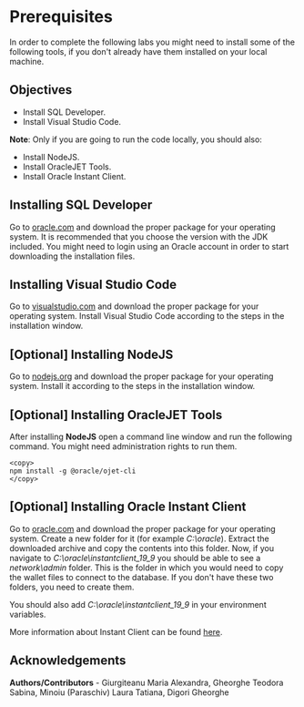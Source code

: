 # Prerequisites

In order to complete the following labs you might need to install some of the following tools, if you don't already have them installed on your local machine.

## Objectives
* Install SQL Developer.
* Install Visual Studio Code.

**Note**: Only if you are going to run the code locally, you should also:
* Install NodeJS.
* Install OracleJET Tools.
* Install Oracle Instant Client.

## Installing SQL Developer

Go to [oracle.com](https://www.oracle.com/tools/downloads/sqldev-downloads.html) and download the proper package for your operating system. It is recommended that you choose the version with the JDK included. You might need to login using an Oracle account in order to start downloading the installation files.

## Installing Visual Studio Code

Go to [visualstudio.com](https://code.visualstudio.com/Download) and download the proper package for your operating system. Install Visual Studio Code according to the steps in the installation window.

## [Optional] Installing NodeJS

Go to [nodejs.org](https://nodejs.org/en/download/) and download the proper package for your operating system. Install it according to the steps in the installation window.

## [Optional] Installing OracleJET Tools

After installing **NodeJS** open a command line window and run the following command. You might need administration rights to run them.
```
<copy>
npm install -g @oracle/ojet-cli
</copy>
```
## [Optional] Installing Oracle Instant Client
Go to [oracle.com](https://www.oracle.com/database/technologies/instant-client/downloads.html) and download the proper package for your operating system. Create a new folder for it (for example _C:\\oracle_). Extract the downloaded archive and copy the contents into this folder. Now, if you navigate to _C:\\oracle\\instantclient\_19\_9_ you should be able to see a _network\\admin_ folder. This is the folder in which you would need to copy the wallet files to connect to the database. If you don't have these two folders, you need to create them.

You should also add _C:\\oracle\\instantclient_19_9_ in your environment variables.

More information about Instant Client can be found [here](https://www.oracle.com/database/technologies/instant-client/).

## Acknowledgements
**Authors/Contributors** - Giurgiteanu Maria Alexandra, Gheorghe Teodora Sabina, Minoiu (Paraschiv) Laura Tatiana, Digori Gheorghe

